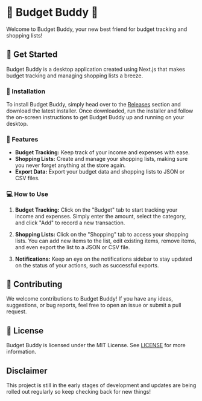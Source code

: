 # 🤑 Budget Buddy 🛒

Welcome to Budget Buddy, your new best friend for budget tracking and shopping lists!

## 🚀 Get Started

Budget Buddy is a desktop application created using Next.js that makes budget tracking and managing shopping lists a breeze.

### 💾 Installation

To install Budget Buddy, simply head over to the [Releases](https://github.com/tylerlight071/BudgetBuddy/releases) section and download the latest installer. Once downloaded, run the installer and follow the on-screen instructions to get Budget Buddy up and running on your desktop.

### 🌟 Features

- **Budget Tracking:** Keep track of your income and expenses with ease.
- **Shopping Lists:** Create and manage your shopping lists, making sure you never forget anything at the store again.
- **Export Data:** Export your budget data and shopping lists to JSON or CSV files.

### 💻 How to Use

1. **Budget Tracking:** Click on the "Budget" tab to start tracking your income and expenses. Simply enter the amount, select the category, and click "Add" to record a new transaction.

2. **Shopping Lists:** Click on the "Shopping" tab to access your shopping lists. You can add new items to the list, edit existing items, remove items, and even export the list to a JSON or CSV file.

3. **Notifications:** Keep an eye on the notifications sidebar to stay updated on the status of your actions, such as successful exports.

## 💖 Contributing

We welcome contributions to Budget Buddy! If you have any ideas, suggestions, or bug reports, feel free to open an issue or submit a pull request.

## 📜 License

Budget Buddy is licensed under the MIT License. See [LICENSE](https://github.com/tylerlight071/BudgetBuddy/blob/main/LICENSE) for more information.

## Disclaimer
This project is still in the early stages of development and updates are being rolled out regularly so keep checking back for new things!
